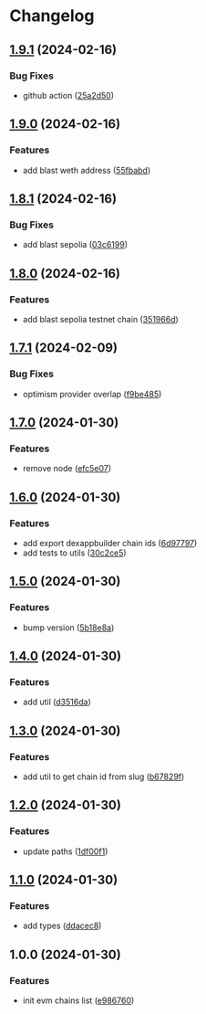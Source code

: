 # Changelog

## [1.9.1](https://github.com/DexKit/dexkit-evm-chains/compare/v1.9.0...v1.9.1) (2024-02-16)


### Bug Fixes

* github action ([25a2d50](https://github.com/DexKit/dexkit-evm-chains/commit/25a2d505db5615b5ea41dc1974b7acfa010c72f3))

## [1.9.0](https://github.com/DexKit/dexkit-evm-chains/compare/v1.8.1...v1.9.0) (2024-02-16)


### Features

* add blast weth address ([55fbabd](https://github.com/DexKit/dexkit-evm-chains/commit/55fbabd1ce8b900687e577adc1399d4dde29e3dc))

## [1.8.1](https://github.com/DexKit/dexkit-evm-chains/compare/v1.8.0...v1.8.1) (2024-02-16)


### Bug Fixes

* add blast sepolia ([03c6199](https://github.com/DexKit/dexkit-evm-chains/commit/03c61990a9150c5005da1e5eab0f0c00552bcb04))

## [1.8.0](https://github.com/DexKit/dexkit-evm-chains/compare/v1.7.1...v1.8.0) (2024-02-16)


### Features

* add blast sepolia testnet chain ([351966d](https://github.com/DexKit/dexkit-evm-chains/commit/351966dd9eea7db6c551b876846b6314e822eaf5))

## [1.7.1](https://github.com/DexKit/dexkit-evm-chains/compare/v1.7.0...v1.7.1) (2024-02-09)


### Bug Fixes

* optimism provider overlap ([f9be485](https://github.com/DexKit/dexkit-evm-chains/commit/f9be485ed49234635a8d7a2da58439fcb6f274f8))

## [1.7.0](https://github.com/DexKit/dexkit-evm-chains/compare/v1.6.0...v1.7.0) (2024-01-30)


### Features

* remove node ([efc5e07](https://github.com/DexKit/dexkit-evm-chains/commit/efc5e070a0232637fb69d8f38ec887a7798616fa))

## [1.6.0](https://github.com/DexKit/dexkit-evm-chains/compare/v1.5.0...v1.6.0) (2024-01-30)


### Features

* add export dexappbuilder chain ids ([6d97797](https://github.com/DexKit/dexkit-evm-chains/commit/6d97797a27a8a9c040bc46c2ab0d95cefedec64a))
* add tests to utils ([30c2ce5](https://github.com/DexKit/dexkit-evm-chains/commit/30c2ce59e90dd6e2d41eaa40c92256b3785a5bfe))

## [1.5.0](https://github.com/DexKit/dexkit-evm-chains/compare/v1.4.0...v1.5.0) (2024-01-30)


### Features

* bump version ([5b18e8a](https://github.com/DexKit/dexkit-evm-chains/commit/5b18e8aafc2a0590bf1e6b9a650e455fceb6b39e))

## [1.4.0](https://github.com/DexKit/dexkit-evm-chains/compare/v1.3.0...v1.4.0) (2024-01-30)


### Features

* add util ([d3516da](https://github.com/DexKit/dexkit-evm-chains/commit/d3516da8fa922d3d37b6f2e49a655e4725b73c12))

## [1.3.0](https://github.com/DexKit/dexkit-evm-chains/compare/v1.2.0...v1.3.0) (2024-01-30)


### Features

* add util to get chain id from slug ([b67829f](https://github.com/DexKit/dexkit-evm-chains/commit/b67829fc46d64767dc11a2f9348b76015573090f))

## [1.2.0](https://github.com/DexKit/dexkit-evm-chains/compare/v1.1.0...v1.2.0) (2024-01-30)


### Features

* update paths ([1df00f1](https://github.com/DexKit/dexkit-evm-chains/commit/1df00f1bc260aa2bb8bcdb43663fc0f9500a54a0))

## [1.1.0](https://github.com/DexKit/dexkit-evm-chains/compare/v1.0.0...v1.1.0) (2024-01-30)


### Features

* add types ([ddacec8](https://github.com/DexKit/dexkit-evm-chains/commit/ddacec837aa85ec4ab819b2b09535f6543ebcdeb))

## 1.0.0 (2024-01-30)


### Features

* init evm chains list ([e986760](https://github.com/DexKit/dexkit-evm-chains/commit/e98676017f410b2a55d2274ef8fb3c4fd73a813b))
